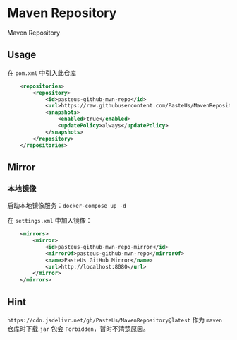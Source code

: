 # Maven Repository

Maven Repository

## Usage

在 `pom.xml` 中引入此仓库

```xml
    <repositories>
        <repository>
            <id>pasteus-github-mvn-repo</id>
            <url>https://raw.githubusercontent.com/PasteUs/MavenRepository/master</url>
            <snapshots>
                <enabled>true</enabled>
                <updatePolicy>always</updatePolicy>
            </snapshots>
        </repository>
    </repositories>
```

## Mirror

### 本地镜像

启动本地镜像服务：`docker-compose up -d`

在 `settings.xml` 中加入镜像：

```xml
    <mirrors>
        <mirror>
            <id>pasteus-github-mvn-repo-mirror</id>
            <mirrorOf>pasteus-github-mvn-repo</mirrorOf>
            <name>PasteUs GitHub Mirror</name>
            <url>http://localhost:8080</url>
        </mirror>
    </mirrors>
```

## Hint

`https://cdn.jsdelivr.net/gh/PasteUs/MavenRepository@latest` 作为 `maven` 仓库时下载 `jar` 包会 `Forbidden`，暂时不清楚原因。
